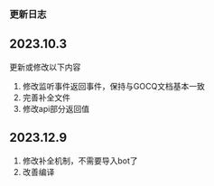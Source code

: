 ### 更新日志

## 2023.10.3

更新或修改以下内容
1. 修改监听事件返回事件，保持与GOCQ文档基本一致
2. 完善补全文件
3. 修改api部分返回值

## 2023.12.9

1. 修改补全机制，不需要导入bot了
2. 改善编译